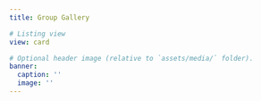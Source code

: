 ```yaml
---
title: Group Gallery

# Listing view
view: card

# Optional header image (relative to `assets/media/` folder).
banner:
  caption: ''
  image: ''
---
```

